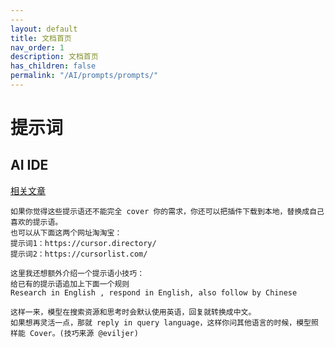```yaml
---
---
layout: default
title: 文档首页
nav_order: 1
description: 文档首页
has_children: false
permalink: "/AI/prompts/prompts/"
---
```


# 提示词

## AI IDE

[相关文章](https://mp.weixin.qq.com/s/fcCGnVYm7LV_67UimUcq5A)

```text
如果你觉得这些提示语还不能完全 cover 你的需求，你还可以把插件下载到本地，替换成自己喜欢的提示语。
也可以从下面这两个网址淘淘宝：
提示词1：https://cursor.directory/
提示词2：https://cursorlist.com/

这里我还想额外介绍一个提示语小技巧：
给已有的提示语追加上下面一个规则
Research in English , respond in English, also follow by Chinese

这样一来，模型在搜索资源和思考时会默认使用英语，回复就转换成中文。
如果想再灵活一点，那就 reply in query language，这样你问其他语言的时候，模型照样能 Cover。(技巧来源 @eviljer)
```
